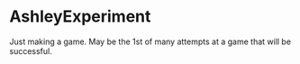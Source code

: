 # AshleyExperiment

Just making a game. May be the 1st of many attempts at a game that will be successful.
